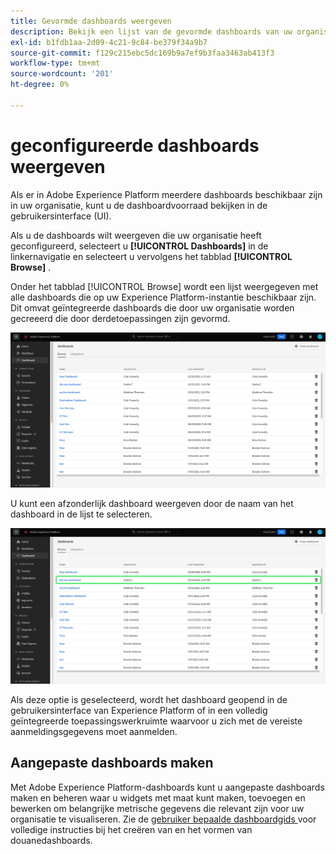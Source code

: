 ```yaml
---
title: Gevormde dashboards weergeven
description: Bekijk een lijst van de gevormde dashboards van uw organisatie binnen Experience Platform UI.
exl-id: b1fdb1aa-2d09-4c21-9c84-be379f34a9b7
source-git-commit: f129c215ebc5dc169b9a7ef9b3faa3463ab413f3
workflow-type: tm+mt
source-wordcount: '201'
ht-degree: 0%

---
```


# geconfigureerde dashboards weergeven

Als er in Adobe Experience Platform meerdere dashboards beschikbaar zijn in uw organisatie, kunt u de dashboardvoorraad bekijken in de gebruikersinterface (UI).

Als u de dashboards wilt weergeven die uw organisatie heeft geconfigureerd, selecteert u **[!UICONTROL Dashboards]** in de linkernavigatie en selecteert u vervolgens het tabblad **[!UICONTROL Browse]** .

Onder het tabblad [!UICONTROL Browse] wordt een lijst weergegeven met alle dashboards die op uw Experience Platform-instantie beschikbaar zijn. Dit omvat geïntegreerde dashboards die door uw organisatie worden gecreeerd die door derdetoepassingen zijn gevormd.

![ het Browse lusje binnen de dashboardsectie van UI.](./images/inventory/browse-tab.png)

U kunt een afzonderlijk dashboard weergeven door de naam van het dashboard in de lijst te selecteren.

![ doorbladert lusje met een naam van een benadrukt dashboard.](./images/inventory/dashboard-name.png)

Als deze optie is geselecteerd, wordt het dashboard geopend in de gebruikersinterface van Experience Platform of in een volledig geïntegreerde toepassingswerkruimte waarvoor u zich met de vereiste aanmeldingsgegevens moet aanmelden.

## Aangepaste dashboards maken

Met Adobe Experience Platform-dashboards kunt u aangepaste dashboards maken en beheren waar u widgets met maat kunt maken, toevoegen en bewerken om belangrijke metrische gegevens die relevant zijn voor uw organisatie te visualiseren. Zie de [ gebruiker bepaalde dashboardgids ](./standard-dashboards.md) voor volledige instructies bij het creëren van en het vormen van douanedashboards.
